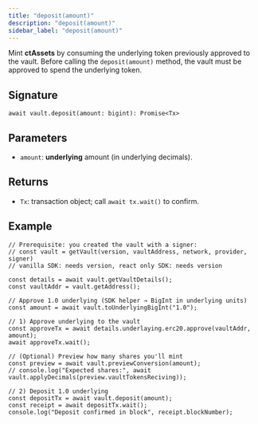 ```yaml
---
title: "deposit(amount)"
description: "deposit(amount)"
sidebar_label: "deposit(amount)"
---
```


Mint **ctAssets** by consuming the underlying token previously approved to the vault. Before calling the `deposit(amount)` method, the vault must be approved to spend the underlying token.

## Signature

```tsx
await vault.deposit(amount: bigint): Promise<Tx>
```

## Parameters

- `amount`: **underlying** amount (in underlying decimals).

## Returns

- `Tx`: transaction object; call `await tx.wait()` to confirm.

## Example

```tsx
// Prerequisite: you created the vault with a signer:
// const vault = getVault(version, vaultAddress, network, provider, signer)
// vanilla SDK: needs version, react only SDK: needs version

const details = await vault.getVaultDetails();
const vaultAddr = vault.getAddress();

// Approve 1.0 underlying (SDK helper → BigInt in underlying units)
const amount = await vault.toUnderlyingBigInt("1.0");

// 1) Approve underlying to the vault
const approveTx = await details.underlaying.erc20.approve(vaultAddr, amount);
await approveTx.wait();

// (Optional) Preview how many shares you'll mint
const preview = await vault.previewConversion(amount);
// console.log("Expected shares:", await vault.applyDecimals(preview.vaultTokensReciving));

// 2) Deposit 1.0 underlying
const depositTx = await vault.deposit(amount);
const receipt = await depositTx.wait();
console.log("Deposit confirmed in block", receipt.blockNumber);

```
